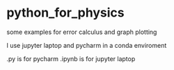 # python_for_physics
some examples for error calculus and graph plotting

I use jupyter laptop and pycharm in a conda enviroment

.py is for pycharm
.ipynb is for jupyter laptop

